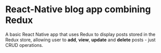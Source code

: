 # React-Native blog app combining Redux

A basic React Native app that uses Redux to display posts stored in the Redux store, allowing user to <strong>add</strong>, <strong>view</strong>, <strong>update</strong> and <strong>delete</strong> posts - just CRUD operations.